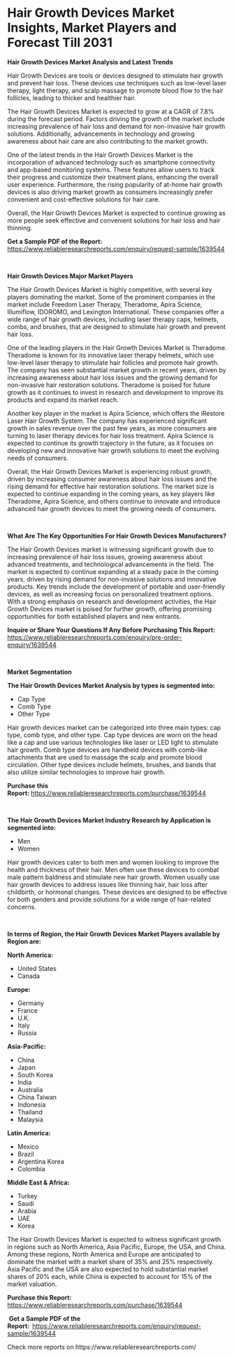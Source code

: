 <p><h1>Hair Growth Devices Market Insights, Market Players and Forecast Till 2031</h1></p><p><strong>Hair Growth Devices Market Analysis and Latest Trends</strong></p>
<p><p>Hair Growth Devices are tools or devices designed to stimulate hair growth and prevent hair loss. These devices use techniques such as low-level laser therapy, light therapy, and scalp massage to promote blood flow to the hair follicles, leading to thicker and healthier hair.</p><p>The Hair Growth Devices Market is expected to grow at a CAGR of 7.8% during the forecast period. Factors driving the growth of the market include increasing prevalence of hair loss and demand for non-invasive hair growth solutions. Additionally, advancements in technology and growing awareness about hair care are also contributing to the market growth.</p><p>One of the latest trends in the Hair Growth Devices Market is the incorporation of advanced technology such as smartphone connectivity and app-based monitoring systems. These features allow users to track their progress and customize their treatment plans, enhancing the overall user experience. Furthermore, the rising popularity of at-home hair growth devices is also driving market growth as consumers increasingly prefer convenient and cost-effective solutions for hair care.</p><p>Overall, the Hair Growth Devices Market is expected to continue growing as more people seek effective and convenient solutions for hair loss and hair thinning.</p></p>
<p><strong>Get a Sample PDF of the Report:&nbsp;</strong> <a href="https://www.reliableresearchreports.com/enquiry/request-sample/1639544">https://www.reliableresearchreports.com/enquiry/request-sample/1639544</a></p>
<p>&nbsp;</p>
<p><strong>Hair Growth Devices Major Market Players</strong></p>
<p><p>The Hair Growth Devices Market is highly competitive, with several key players dominating the market. Some of the prominent companies in the market include Freedom Laser Therapy, Theradome, Apira Science, Illumiflow, IDOROMO, and Lexington International. These companies offer a wide range of hair growth devices, including laser therapy caps, helmets, combs, and brushes, that are designed to stimulate hair growth and prevent hair loss.</p><p>One of the leading players in the Hair Growth Devices Market is Theradome. Theradome is known for its innovative laser therapy helmets, which use low-level laser therapy to stimulate hair follicles and promote hair growth. The company has seen substantial market growth in recent years, driven by increasing awareness about hair loss issues and the growing demand for non-invasive hair restoration solutions. Theradome is poised for future growth as it continues to invest in research and development to improve its products and expand its market reach.</p><p>Another key player in the market is Apira Science, which offers the iRestore Laser Hair Growth System. The company has experienced significant growth in sales revenue over the past few years, as more consumers are turning to laser therapy devices for hair loss treatment. Apira Science is expected to continue its growth trajectory in the future, as it focuses on developing new and innovative hair growth solutions to meet the evolving needs of consumers.</p><p>Overall, the Hair Growth Devices Market is experiencing robust growth, driven by increasing consumer awareness about hair loss issues and the rising demand for effective hair restoration solutions. The market size is expected to continue expanding in the coming years, as key players like Theradome, Apira Science, and others continue to innovate and introduce advanced hair growth devices to meet the growing needs of consumers.</p></p>
<p>&nbsp;</p>
<p><strong>What Are The Key Opportunities For Hair Growth Devices Manufacturers?</strong></p>
<p><p>The Hair Growth Devices market is witnessing significant growth due to increasing prevalence of hair loss issues, growing awareness about advanced treatments, and technological advancements in the field. The market is expected to continue expanding at a steady pace in the coming years, driven by rising demand for non-invasive solutions and innovative products. Key trends include the development of portable and user-friendly devices, as well as increasing focus on personalized treatment options. With a strong emphasis on research and development activities, the Hair Growth Devices market is poised for further growth, offering promising opportunities for both established players and new entrants.</p></p>
<p><strong>Inquire or Share Your Questions If Any Before Purchasing This Report:</strong> <a href="https://www.reliableresearchreports.com/enquiry/pre-order-enquiry/1639544">https://www.reliableresearchreports.com/enquiry/pre-order-enquiry/1639544</a></p>
<p>&nbsp;</p>
<p><strong>Market Segmentation</strong></p>
<p><strong>The Hair Growth Devices Market Analysis by types is segmented into:</strong></p>
<p><ul><li>Cap Type</li><li>Comb Type</li><li>Other Type</li></ul></p>
<p><p>Hair growth devices market can be categorized into three main types: cap type, comb type, and other type. Cap type devices are worn on the head like a cap and use various technologies like laser or LED light to stimulate hair growth. Comb type devices are handheld devices with comb-like attachments that are used to massage the scalp and promote blood circulation. Other type devices include helmets, brushes, and bands that also utilize similar technologies to improve hair growth.</p></p>
<p><strong>Purchase this Report:&nbsp;</strong><a href="https://www.reliableresearchreports.com/purchase/1639544">https://www.reliableresearchreports.com/purchase/1639544</a></p>
<p>&nbsp;</p>
<p><strong>The Hair Growth Devices Market Industry Research by Application is segmented into:</strong></p>
<p><ul><li>Men</li><li>Women</li></ul></p>
<p><p>Hair growth devices cater to both men and women looking to improve the health and thickness of their hair. Men often use these devices to combat male pattern baldness and stimulate new hair growth. Women usually use hair growth devices to address issues like thinning hair, hair loss after childbirth, or hormonal changes. These devices are designed to be effective for both genders and provide solutions for a wide range of hair-related concerns.</p></p>
<p>&nbsp;</p>
<p><strong>In terms of Region, the Hair Growth Devices Market Players available by Region are:</strong></p>
<p>
    <p> <strong> North America: </strong>
        <ul>
            <li>United States</li>
            <li>Canada</li>
        </ul>
        </p> 
    <p> <strong> Europe: </strong>
        <ul>
            <li>Germany</li>
            <li>France</li>
            <li>U.K.</li>
            <li>Italy</li>
            <li>Russia</li>
        </ul>
        </p> 
    <p> <strong> Asia-Pacific: </strong>
        <ul>
            <li>China</li>
            <li>Japan</li>
            <li>South Korea</li>
            <li>India</li>
            <li>Australia</li>
            <li>China Taiwan</li>
            <li>Indonesia</li>
            <li>Thailand</li>
            <li>Malaysia</li>
        </ul>
        </p> 
    <p> <strong> Latin America: </strong>
        <ul>
            <li>Mexico</li>
            <li>Brazil</li>
            <li>Argentina Korea</li>
            <li>Colombia</li>
        </ul>
        </p> 
    <p> <strong> Middle East & Africa: </strong>
        <ul>
            <li>Turkey</li>
            <li>Saudi</li>
            <li>Arabia</li>
            <li>UAE</li>
            <li>Korea</li>
        </ul>
    </p>
    </p>
<p><p>The Hair Growth Devices Market is expected to witness significant growth in regions such as North America, Asia Pacific, Europe, the USA, and China. Among these regions, North America and Europe are anticipated to dominate the market with a market share of 35% and 25% respectively. Asia Pacific and the USA are also expected to hold substantial market shares of 20% each, while China is expected to account for 15% of the market valuation.</p></p>
<p><strong>Purchase this Report: </strong><a href="https://www.reliableresearchreports.com/purchase/1639544">https://www.reliableresearchreports.com/purchase/1639544</a></p>
<p>&nbsp;<strong>Get a Sample PDF of the Report:&nbsp;&nbsp;</strong><a href="https://www.reliableresearchreports.com/enquiry/request-sample/1639544">https://www.reliableresearchreports.com/enquiry/request-sample/1639544</a></p>
<p><strong></strong></p>
<p>Check more reports on https://www.reliableresearchreports.com/</p>